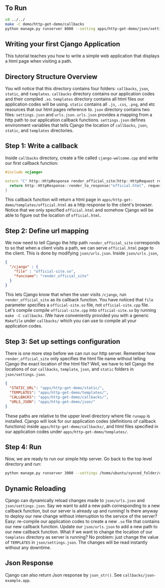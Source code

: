 ## To Run
```bash
cd ../../
make -C demo/http-get-demo/callbacks
python manage.py runserver 8000 --setting apps/http-get-demo/json/settings.json

```

## Writing your first Cjango Application

This tutorial teaches you how to write a simple web application that displays a html page when visiting a path.

## Directory Structure Overview
You will notice that this directory contains four folders: `callbacks`, `json`, `static`, and `templates`. `callbacks` directory contains our application codes and their compiled `.so`. `templates` directory contains all html files our application codes will be using. `static` contains all `.js`, `.css`, `.png`, and etc resources that our html pages reference to. `json` directory contains two files: `settings.json` and `urls.json`. `urls.json` provides a mapping from a http path to our application callback functions. `settings.json` defines environment variables that tells Cjango the location of `callbacks`, `json`, `static`, and `templates` directories.

## Step 1: Write a callback
Inside `callbacks` directory, create a file called `cjango-welcome.cpp` and write our first callback function:

```c++
#include <cjango>

extern "C" http::HttpResponse render_official_site(http::HttpRequest request) {
  return http::HttpResponse::render_to_response("official.html", request);
}
```
This callback function will return a html page in `apps/http-get-demo/templates/official.html` as a http response to the client's browser. Notice that we only specified `official.html` and somehow Cjango will be able to figure out the location of `official.html`.

## Step 2: Define url mapping
We now need to tell Cjango the http path `render_official_site` corresponds to so that when a client visits a path, we can serve `official.html` page to the client. This is done by modifying `json/urls.json`. Inside `json/urls.json`,


```json
{
  "/cjango" : {
    "file" : "official-site.so",
    "funcname": "render_official_site"
  }
}
```
This lets Cjango know that when the user visits `/cjango`, run `render_official_site` as its callback function. You have noticed that `file` parameter specifies a `official-site.so` file, not `official-site.cpp` file. Let's compile compile `official-site.cpp` into `official-site.so` by running `make -C callbacks`. (We have conveniently provided you with a generic `Makefile` under `callbacks/` which you can use to compile all your application codes.

## Step 3: Set up settings configuration
There is one more step before we can run our http server. Remember how `render_official_site` only specifies the html file name without telling Cjango the exact location of the html file? Well, we have to tell Cjango the locations of our `callbacks`, `template`, `json`, and `static` folders in `json/settings.json`.

```json
{
  "STATIC_URL": "apps/http-get-demo/static/",
  "TEMPLATES": "apps/http-get-demo/templates/",
  "CALLBACKS": "apps/http-get-demo/callbacks/",
  "URLS_JSON": "apps/http-get-demo/json/"
}
```
These paths are relative to the upper level directory where file `runapp` is installed.
Cjango will look for our application codes (definitions of callback functions) inside `apps/http-get-demo/callbacks/`, and html files specified in our application codes under `apps/http-get-demo/templates/`.
## Step 4: Run
Now, we are ready to run our simple http server. Go back to the top level directory and run:

```bash
python manage.py runserver 3000 --settings /home/ubuntu/synced_folder/c++/Cjango-Unchained/apps/http-get-demo/json/settings.json
```

## Dynamic Reloading
Cjango can dynamically reload changes made to `json/urls.json` and `json/settings.json`. Say we want to add a new path corresponding to a new callback function, but our server is already up and running! Is there anyway to deploy our new change without interruption to the service of the server? Easy: re-compile our application codes to create a new `.so` file that contains our new callback function. Update our `json/urls.json` to add a new path to our new callback function. What if we want to change the location of our `templates` directory as server is running? No problem: just change the value of `TEMPLATES` in `json/settings.json`. The changes will be read instantly without any downtime.

## Json Response

Cjango can also return Json response by `json_str()`. See `callbacks/json-example.app`.

